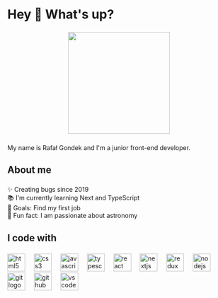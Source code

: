 <h1 align="left">Hey 👋 What's up?</h1>

###

<div align="center">
  <img height="230" src="https://i.giphy.com/media/v1.Y2lkPTc5MGI3NjExcWhpYTlucTIxMmluM2ZjZjRkN2kyamZyaHVrZGZicHR0dXQ1dDl6ayZlcD12MV9pbnRlcm5hbF9naWZfYnlfaWQmY3Q9Zw/eHXed39iQn3TrMAZJO/giphy.gif"  />
</div>

###

<p align="left">My name is Rafał Gondek and I'm a junior front-end developer.</p>

###

<h2 align="left">About me</h2>

###

<p align="left">✨ Creating bugs since 2019<br>📚 I'm currently learning Next and TypeScript<br>🎯 Goals: Find my first job<br>🎲 Fun fact: I am passionate about astronomy</p>

###

<h2 align="left">I code with</h2>

###

<div align="left">
  <img src="https://cdn.jsdelivr.net/gh/devicons/devicon/icons/html5/html5-original.svg" height="40" alt="html5 logo"  />
  <img width="12" />
  <img src="https://cdn.jsdelivr.net/gh/devicons/devicon/icons/css3/css3-original.svg" height="40" alt="css3 logo"  />
  <img width="12" />
  <img src="https://cdn.jsdelivr.net/gh/devicons/devicon/icons/javascript/javascript-original.svg" height="40" alt="javascript logo"  />
  <img width="12" />
  <img src="https://cdn.jsdelivr.net/gh/devicons/devicon/icons/typescript/typescript-original.svg" height="40" alt="typescript logo"  />
  <img width="12" />
  <img src="https://cdn.jsdelivr.net/gh/devicons/devicon/icons/react/react-original.svg" height="40" alt="react logo"  />
  <img width="12" />
  <img src="https://cdn.jsdelivr.net/gh/devicons/devicon/icons/nextjs/nextjs-original.svg" height="40" alt="nextjs logo"  />
  <img width="12" />
  <img src="https://cdn.jsdelivr.net/gh/devicons/devicon/icons/redux/redux-original.svg" height="40" alt="redux logo"  />
  <img width="12" />
  <img src="https://cdn.jsdelivr.net/gh/devicons/devicon/icons/nodejs/nodejs-original.svg" height="40" alt="nodejs logo"  />
  <img width="12" />
  <img src="https://cdn.jsdelivr.net/gh/devicons/devicon/icons/git/git-original.svg" height="40" alt="git logo"  />
  <img width="12" />
  <img src="https://cdn.jsdelivr.net/gh/devicons/devicon/icons/github/github-original.svg" height="40" alt="github logo"  />
  <img width="12" />
  <img src="https://cdn.jsdelivr.net/gh/devicons/devicon/icons/vscode/vscode-original.svg" height="40" alt="vscode logo"  />
</div>

###
